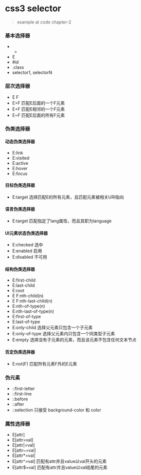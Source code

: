 # css3 selector
> example at code chapter-2

### 基本选择器
- *
- E
- #id
- .class
- selector1, selectorN

### 层次选择器
- E F
- E>F 匹配E后面的一个F元素
- E+F 匹配E相邻的一个F元素
- E~F 匹配E后面的所有F元素

### 伪类选择器

#### 动态伪类选择器
- E:link
- E:visited
- E:active
- E:hover
- E:focus

#### 目标伪类选择器
- E:target 选择匹配E的所有元素，且匹配元素被相关URI指向

#### 语言伪类选择器
- E:target 匹配指定了lang属性，而且其职为language

#### UI元素状态伪类选择器
- E:checked 选中
- E:enabled 启用
- E:disabled 不可用

#### 结构伪类选择器
- E:first-child
- E:last-child
- E:root
- E F:nth-child(n)
- E F:nth-last-child(n)
- E:nth-of-type(n)
- E:nth-last-of-type(n)
- E:first-of-type
- E:last-of-type
- E:only-child 选择父元素只包含一个子元素
- E:only-of-type 选择父元素内只包含一个同类型子元素
- E:empty 选择没有子元素的元素，而且该元素不包含任何文本节点

#### 否定伪类选择器
- E:not(F) 匹配所有元素F外的E元素

### 伪元素
- ::first-letter
- ::first-line
- ::before
- ::after
- ::selection 只接受 background-color 和 color

### 属性选择器
- E[attr]
- E[attr=val]
- E[attr|=val]
- E[attr~=val]
- E[attr*=val]
- E[attr^=val] 匹配有attr并且value以val开头的元素
- E[attr$=val] 匹配有attr并且value以val结尾的元素



